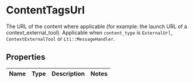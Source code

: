 

# ContentTagsUrl

The URL of the content where applicable (for example: the launch URL of a context_external_tool). Applicable when `content_type` is `ExternalUrl`, `ContextExternalTool` or `Lti::MessageHandler`.

## Properties

| Name | Type | Description | Notes |
|------------ | ------------- | ------------- | -------------|



